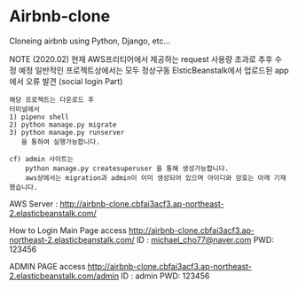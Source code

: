 # Airbnb-clone
Cloneing airbnb using Python, Django, etc...

NOTE (2020.02)
    현재 AWS프리티어에서 제공하는 request 사용량 초과로 추후 수정 예정
    일반적인 프로젝트상에서는 모두 정상구동
    ElsticBeanstalk에서 업로드된 app에서 오류 발견 (social login Part)

    해당 프로젝트는 다운로드 후 
    터미널에서 
    1) pipenv shell
    2) python manage.py migrate
    3) python manage.py runserver
       을 통하여 실행가능합니다.

    cf) admin 사이트는 
        python manage.py createsuperuser 을 통해 생성가능합니다.
        aws상에서는 migration과 admin이 이미 생성되어 있으며 아이디와 암호는 아래 기재했습니다.

AWS Server : 
http://airbnb-clone.cbfai3acf3.ap-northeast-2.elasticbeanstalk.com/

How to Login
Main Page
access
http://airbnb-clone.cbfai3acf3.ap-northeast-2.elasticbeanstalk.com/
ID : michael_cho77@naver.com
PWD: 123456

ADMIN PAGE
access 
http://airbnb-clone.cbfai3acf3.ap-northeast-2.elasticbeanstalk.com/admin
ID : admin
PWD: 123456